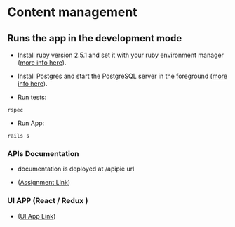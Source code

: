 # Content management
## Runs the app in the development mode

* Install ruby version 2.5.1 and set it with your ruby environment manager
([more info here](https://www.ruby-lang.org/en/documentation/installation/)).

* Install Postgres and start the PostgreSQL server in the foreground
([more info here](https://wiki.postgresql.org/wiki/Detailed_installation_guides)).

* Run tests:
```
rspec
```

* Run App:
```
rails s
```

### APIs Documentation
*  documentation is deployed at <Domain>/apipie url

* ([Assignment Link](https://docs.google.com/document/d/1f_3Np2-n6uxcivZNSkw92BaJO0jZKkkjlKqLq3H9two/edit#))


### UI APP (React / Redux )

* ([UI App Link](https://github.com/sahilchopra/content-management-system/tree/master/content-ui))






